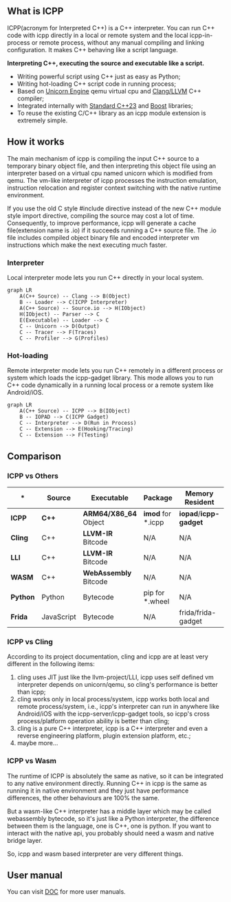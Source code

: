 ## What is ICPP
ICPP(acronym for Interpreted C++) is a C++ interpreter. You can run C++ code with icpp directly in a local or remote system and the local icpp-in-process or remote process, without any manual compiling and linking configuration. It makes C++ behaving like a script language.

**Interpreting C++, executing the source and executable like a script.**
 * Writing powerful script using C++ just as easy as Python;
 * Writing hot-loading C++ script code in running process;
 * Based on [Unicorn Engine](https://github.com/unicorn-engine/unicorn.git) qemu virtual cpu and [Clang/LLVM](https://github.com/llvm/llvm-project.git) C++ compiler;
 * Integrated internally with [Standard C++23](https://en.cppreference.com/w/cpp/23) and [Boost](https://github.com/boostorg/boost.git) libraries;
 * To reuse the existing C/C++ library as an icpp module extension is extremely simple.

## How it works
The main mechanism of icpp is compiling the input C++ source to a temporary binary object file, and then interpreting this object file using an interpreter based on a virtual cpu named unicorn which is modified from qemu. The vm-like interpreter of icpp processes the instruction emulation, instruction relocation and register context switching with the native runtime environment.

If you use the old C style #include directive instead of the new C++ module style import directive, compiling the source may cost a lot of time. Consequently, to improve performance, icpp will generate a cache file(extension name is .io) if it succeeds running a C++ source file. The .io file includes compiled object binary file and encoded interpreter vm instructions which make the next executing much faster.
### Interpreter
Local interpreter mode lets you run C++ directly in your local system.
```mermaid
graph LR
    A(C++ Source) -- Clang --> B(Object)
    B -- Loader --> C(ICPP Interpreter)
    A(C++ Source) -- Source.io --> H(IObject)
    H(IObject) -- Parser --> C
    E(Executable) -- Loader --> C
    C -- Unicorn --> D(Output)
    C -- Tracer --> F(Traces)
    C -- Profiler --> G(Profiles)
```
### Hot-loading
Remote interpreter mode lets you run C++ remotely in a different process or system which loads the icpp-gadget library. This mode allows you to run C++ code dynamically in a running local process or a remote system like Android/iOS.
```mermaid
graph LR
    A(C++ Source) -- ICPP --> B(IObject)
    B -- IOPAD --> C(ICPP Gadget)
    C -- Interpreter --> D(Run in Process)
    C -- Extension --> E(Hooking/Tracing)
    C -- Extension --> F(Testing)
```

## Comparison
### ICPP vs Others
|*|Source|Executable|Package|Memory Resident|Remote|
|-|-|-|-|-|-|
| **ICPP** | **C++** | **ARM64/X86_64** Object | **imod** for *.icpp | **iopad**/**icpp-gadget** | **icpp-server** |
| **Cling** | C++ | **LLVM-IR** Bitcode |  N/A | N/A | N/A | 
| **LLI** | C++ | **LLVM-IR** Bitcode |  N/A | N/A | N/A | 
| **WASM** | C++ | **WebAssembly** Bitcode |  N/A | N/A | N/A | 
| **Python** | Python | Bytecode | pip for *.wheel | N/A | N/A | 
| **Frida** | JavaScript | Bytecode | N/A | frida/frida-gadget | frida-server |

### ICPP vs Cling
According to its project documentation, cling and icpp are at least very different in the following items:
1. cling uses JIT just like the llvm-project/LLI, icpp uses self defined vm interpreter depends on unicorn/qemu, so cling's performance is better than icpp;
2. cling works only in local process/system, icpp works both local and remote process/system, i.e., icpp's interpreter can run in anywhere like Android/iOS with the icpp-server/icpp-gadget tools, so icpp's cross process/platform operation ability is better than cling;
3. cling is a pure C++ interpreter, icpp is a C++ interpreter and even a reverse engineering platform, plugin extension platform, etc.;
4. maybe more...

### ICPP vs Wasm
The runtime of ICPP is absolutely the same as native, so it can be integrated to any native environment directly. Running C++ in icpp is the same as running it in native environment and they just have performance differences, the other behaviours are 100% the same.

But a wasm-like C++ interpreter has a middle layer which may be called webassembly bytecode, so it's just like a Python interpreter, the difference between them is the language, one is C++, one is python. If you want to interact with the native api, you probably should need a wasm and native bridge layer.

So, icpp and wasm based interpreter are very different things.

## User manual
You can visit [DOC](https://github.com/vpand/icpp/tree/main/doc) for more user manuals.
